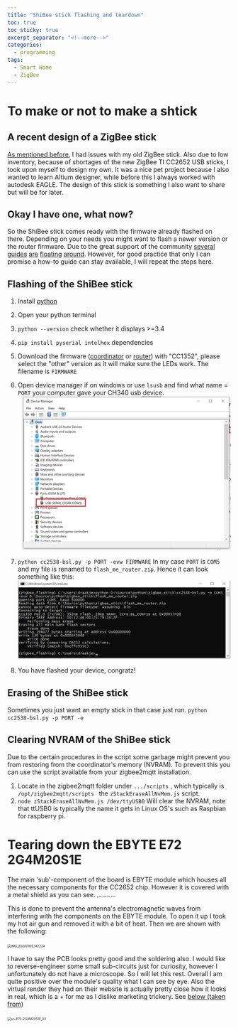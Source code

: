 ```yaml
---
title: "ShiBee stick flashing and teardown"
toc: true
toc_sticky: true
excerpt_separator: "<!--more-->"
categories:
  - programming
tags:
  - Smart Home
  - ZigBee
---
```


# To make or not to make a shtick

## A recent design of a ZigBee stick

[As mentioned before](https://shiko.nl/programming/espeasy-restart/), I had issues with my old ZigBee stick. Also due to low inventory, because of shortages of the new ZigBee TI CC2652  USB sticks, I took upon myself to design my own. It was a nice pet project because I also wanted to learn Altium designer, while before this I always worked with autodesk EAGLE. The design of this stick is something I also want to share but will be for later.

## Okay I have one, what now?

So the ShiBee stick comes ready with the firmware already flashed on there. Depending on your needs you might want to flash a newer version or the router firmware. Due to the great support of the community [several](https://slae.sh/projects/cc2652/#flashing) [guides](https://electrolama.com/radio-docs/#step-3-flash-the-firmware-on-your-stick) [are](https://github.com/egony/cc2652p_E72-2G4M20S1E/wiki/Flashing-EN) [floating](https://zig-star.com/radio-docs/flash-cc-bsl/) [around](https://circuitsetup.us/product/usb-zigbee-stick-z-stack-coordinator/). However, for good practice that only I can promise a how-to guide can stay available, I will repeat the steps here.

## Flashing of the ShiBee stick

1. Install [python](https://www.python.org/downloads/)

2. Open your python terminal

3. `python --version` check whether it displays >=3.4

4. `pip install pyserial intelhex` dependencies

5. Download the firmware ([coordinator](https://github.com/Koenkk/Z-Stack-firmware/tree/master/coordinator/Z-Stack_3.x.0/bin) or [router](https://github.com/Koenkk/Z-Stack-firmware/tree/master/router/Z-Stack_3.x.0/bin)) with "CC1352", please select the "other" version as it will make sure the LEDs work. The filename is `FIRMWARE`

6. Open device manager if on windows or use `lsusb` and find what name = `PORT`  your computer gave your CH340 usb device. <img src="https://raw.githubusercontent.com/shikon/cloudimg/master/typora/image-20220109181945934.png" alt="image-20220109181945934" style="zoom:50%;" />

7. `python cc2538-bsl.py -p PORT -evw FIRMWARE` In my case `PORT` is `COM5` and my file is renamed to `flash_me_router.zip`. Hence it can look something like this: ![image-20220109190614818](https://raw.githubusercontent.com/shikon/cloudimg/master/typora/image-20220109190614818.png)

8. You have flashed your device, congratz!

   

## Erasing of the ShiBee stick

Sometimes you just want an empty stick in that case just run.
```python cc2538-bsl.py -p PORT -e```

## Clearing NVRAM of the ShiBee stick

Due to the certain procedures in the script some garbage might prevent you from restoring from the coordinator's memory (NVRAM). To prevent this you can use the script available from your zigbee2mqtt installation. 

1. Locate in the zigbee2mqtt folder under `.../scripts` , which typically is `/opt/zigbee2mqtt/scripts `  the `zStackEraseAllNvMem.js` script.
2. `node zStackEraseAllNvMem.js /dev/ttyUSB0` Will clear the NVRAM, note that ttUSB0 is typically the name it gets in Linux OS's such as Raspbian for raspberry pi.

# Tearing down the EBYTE E72 2G4M20S1E

The main 'sub'-component of the board is EBYTE module which houses all the necessary components for the CC2652 chip. However it is covered with a metal shield as you can see. <img src="https://raw.githubusercontent.com/shikon/cloudimg/master/typora/IMG_20220109_141322.jpg" alt="IMG_20220109_141322" style="zoom: 25%;" />

This is done to prevent the antenna's electromagnetic waves from interfering with the components on the EBYTE module. To open it up I took my hot air gun and removed it with a bit of heat. Then we are shown with the following:

<img src="https://raw.githubusercontent.com/shikon/cloudimg/master/typora/IMG_20220109_142224.jpg" alt="IMG_20220109_142224" style="zoom: 50%;" />

I have to say the PCB looks pretty good and the soldering also. I would like to reverse-engineer some small sub-circuits just for curiosity, however I unfortunately do not have a microscope. So I will let this rest. Overall I am quite positive over the module's quality what I can see by eye. Also the virtual render they had on their website is actually pretty close how it looks in real, which is a + for me as I dislike marketing trickery. See [below (taken from)](https://www.ebyte.com/en/product-view-news.html?id=1002)

<img src="https://www.ebyte.com/Uploadfiles/Picture/2020-7-8/202078180423939.jpg" alt="en-E72-2G4M20S1E_03" style="zoom: 50%;" />
